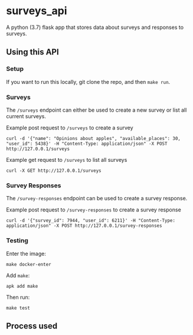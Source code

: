 # surveys_api
A python (3.7) flask app that stores data about surveys and responses to surveys.

## Using this API

### Setup
If you want to run this locally, git clone the repo, and then `make run`.

### Surveys
The `/surveys` endpoint can either be used to create a new survey or list all current surveys.

Example post request to `/surveys` to create a survey
```shell
curl -d '{"name": "Opinions about apples", "available_places": 30, "user_id": 5438}' -H "Content-Type: application/json" -X POST http://127.0.0.1/surveys
```

Example get request to `/surveys` to list all surveys
```shell
curl -X GET http://127.0.0.1/surveys
```


### Survey Responses
The `/survey-responses` endpoint can be used to create a survey response.

Example post request to `/survey-responses` to create a survey response
```shell
curl -d '{"survey_id": 7944, "user_id": 6211}' -H "Content-Type: application/json" -X POST http://127.0.0.1/survey-responses
```


### Testing

Enter the image:
```shell
make docker-enter
```

Add `make`:
```shell
apk add make
```

Then run:
```shell
make test
```

## Process used
